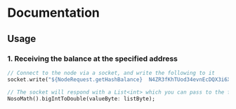 # Documentation
## Usage

### 1. Receiving the balance at the specified address

```dart
// Connect to the node via a socket, and write the following to it
socket.write("${NodeRequest.getHashBalance}  N4ZR3fKhTUod34evnEcDQX3i6XufBDU\n");

// The socket will respond with a List<int> which you can pass to the following method to convert the balance to a double.
NosoMath().bigIntToDouble(valueByte: listByte);

```
